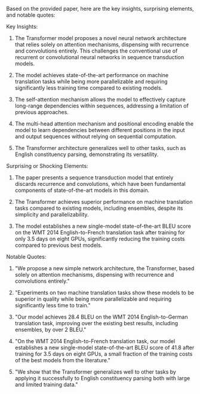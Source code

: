 Based on the provided paper, here are the key insights, surprising elements, and notable quotes:

Key Insights:

1. The Transformer model proposes a novel neural network architecture that relies solely on attention mechanisms, dispensing with recurrence and convolutions entirely. This challenges the conventional use of recurrent or convolutional neural networks in sequence transduction models.

2. The model achieves state-of-the-art performance on machine translation tasks while being more parallelizable and requiring significantly less training time compared to existing models.

3. The self-attention mechanism allows the model to effectively capture long-range dependencies within sequences, addressing a limitation of previous approaches.

4. The multi-head attention mechanism and positional encoding enable the model to learn dependencies between different positions in the input and output sequences without relying on sequential computation.

5. The Transformer architecture generalizes well to other tasks, such as English constituency parsing, demonstrating its versatility.

Surprising or Shocking Elements:

1. The paper presents a sequence transduction model that entirely discards recurrence and convolutions, which have been fundamental components of state-of-the-art models in this domain.

2. The Transformer achieves superior performance on machine translation tasks compared to existing models, including ensembles, despite its simplicity and parallelizability.

3. The model establishes a new single-model state-of-the-art BLEU score on the WMT 2014 English-to-French translation task after training for only 3.5 days on eight GPUs, significantly reducing the training costs compared to previous best models.

Notable Quotes:

1. "We propose a new simple network architecture, the Transformer, based solely on attention mechanisms, dispensing with recurrence and convolutions entirely."

2. "Experiments on two machine translation tasks show these models to be superior in quality while being more parallelizable and requiring significantly less time to train."

3. "Our model achieves 28.4 BLEU on the WMT 2014 English-to-German translation task, improving over the existing best results, including ensembles, by over 2 BLEU."

4. "On the WMT 2014 English-to-French translation task, our model establishes a new single-model state-of-the-art BLEU score of 41.8 after training for 3.5 days on eight GPUs, a small fraction of the training costs of the best models from the literature."

5. "We show that the Transformer generalizes well to other tasks by applying it successfully to English constituency parsing both with large and limited training data."